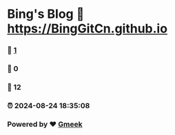 # Bing's Blog :link: https://BingGitCn.github.io 
### :page_facing_up: [1](https://BingGitCn.github.io/tag.html) 
### :speech_balloon: 0 
### :hibiscus: 12 
### :alarm_clock: 2024-08-24 18:35:08 
### Powered by :heart: [Gmeek](https://github.com/Meekdai/Gmeek)
